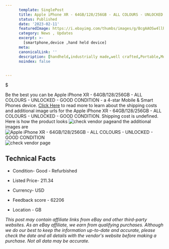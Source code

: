 ```yaml
---
      template: SinglePost
      title: Apple iPhone XR - 64GB/128/256GB - ALL COLOURS - UNLOCKED - GOOD CONDITION
      status: Published
      date: '2023-02-11'
      featuredImage: https://i.ebayimg.com/thumbs/images/g/BcgAAOSw4llhHjs6/s-l225.jpg
      category: News , Updates
      excerpt: >-
        [smartphone,device ,hand held device]
      meta:
      canonicalLink: ''
      description: [handheld,industrially made,well crafted,Portable,Mobile,Compact,Convenient,Lightweight,Maneuverable,Man-portable,Miniature,Carriable,Hand-held,Light,Holdable,Transportable,Mobile device,Pocket-sized,On-the-go,Wireless,Cordless,Compact size,Convenient size, smartphone,device ,hand held device]
      noindex: false
      
        
---
```

$

Be the best you can be Apple iPhone XR - 64GB/128/256GB - ALL COLOURS - UNLOCKED - GOOD CONDITION - a 4-star Mobile & Smart Phones device. [Click Here](https://www.ebay.com/itm/224579820254?hash=item344a001ade%3Ag%3ABcgAAOSw4llhHjs6&mkevt=1&mkcid=1&mkrid=711-53200-19255-0&campid=%253CePNCampaignId%253E&customid=%253CreferenceId%253E&toolid=10049) to read more to learn about the shipping costs and additional image urls for the Apple iPhone XR - 64GB/128/256GB - ALL COLOURS - UNLOCKED - GOOD CONDITION. Shipping cost is undefined. Here is how the product looks ![check vendor page](https://i.ebayimg.com/thumbs/images/g/BcgAAOSw4llhHjs6/s-l225.jpg)and the additional images are![Apple iPhone XR - 64GB/128/256GB - ALL COLOURS - UNLOCKED - GOOD CONDITION](https://i.ebayimg.com/images/g/BcgAAOSw4llhHjs6/s-l1200.jpg)![check vendor page](https://origin-galleryplus.ebayimg.com/ws/web/224579820254_2_0_1/225x225.jpg,https://origin-galleryplus.ebayimg.com/ws/web/224579820254_3_0_1/225x225.jpg)



 ## Technical Facts 



     
      

 - Condition- Good - Refurbished 


      

 - Listed Price- 211.34 


      

 - Currency- USD 


      

 - Feedback score - 62206 


      

 - Location - GB 


      
      

 *_This post may contain affiliate links from eBay and other third-party websites. As an eBay affiliate, we earn from qualifying purchases. Although we do our best to keep the information up-to-date and accurate, please check the date and all details with the vendor's website before making a purchase. Not all data may be accurate._*






